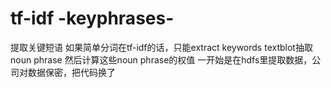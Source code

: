 # tf-idf -keyphrases-
提取关键短语
如果简单分词在tf-idf的话，只能extract keywords
textblot抽取noun phrase 然后计算这些noun phrase的权值
一开始是在hdfs里提取数据，公司对数据保密，把代码换了
